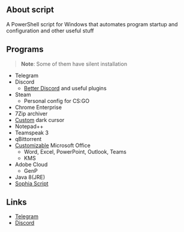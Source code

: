 ## About script

A PowerShell script for Windows that automates program startup and configuration and other useful stuff

## Programs

> **Note**: Some of them have silent installation

* Telegram
* Discord
  * [Better Discord](https://betterdiscord.app/) and useful plugins
* Steam
  * Personal config for CS:GO
* Chrome Enterprise
* 7Zip archiver
* [Custom](https://www.deviantart.com/jepricreations/art/Windows-11-Cursors-Concept-v2-886489356) dark cursor
* Notepad++
* Teamspeak 3
* qBittorrent
* [Customizable](https://github.com/farag2/Office) Microsoft Office
  * Word, Excel, PowerPoint, Outlook, Teams
  * KMS
* Adobe Cloud
  * GenP
* Java 8(JRE)
* [Sophia Script](https://github.com/farag2/Sophia-Script-for-Windows)

## Links

* [Telegram](https://t.me/lowlif3)
* [Discord](https://discord.com/users/330825971835863042)
